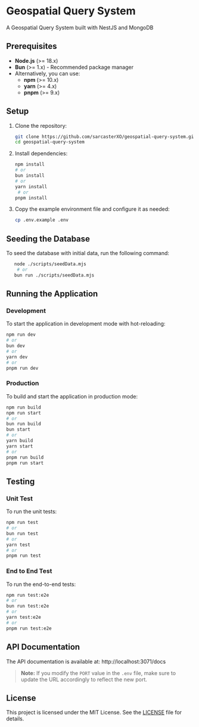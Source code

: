 # Geospatial Query System

A Geospatial Query System built with NestJS and MongoDB

## Prerequisites

- **Node.js** (>= 18.x)
- **Bun** (>= 1.x) - Recommended package manager
- Alternatively, you can use:
  - **npm** (>= 10.x)
  - **yarn** (>= 4.x)
  - **pnpm** (>= 9.x)

## Setup

1. Clone the repository:

   ```sh
   git clone https://github.com/sarcasterXO/geospatial-query-system.git
   cd geospatial-query-system
   ```

2. Install dependencies:

   ```sh
   npm install
   # or
   bun install
   # or
   yarn install
    # or
   pnpm install
   ```

3. Copy the example environment file and configure it as needed:

   ```sh
   cp .env.example .env
   ```

## Seeding the Database

To seed the database with initial data, run the following command:

```sh
   node ./scripts/seedData.mjs
    # or
   bun run ./scripts/seedData.mjs
```

## Running the Application

### Development

To start the application in development mode with hot-reloading:

```sh
npm run dev
# or
bun dev
# or
yarn dev
# or
pnpm run dev
```

### Production

To build and start the application in production mode:

```sh
npm run build
npm run start
# or
bun run build
bun start
# or
yarn build
yarn start
# or
pnpm run build
pnpm run start
```

## Testing

### Unit Test

To run the unit tests:

```sh
npm run test
# or
bun run test
# or
yarn test
# or
pnpm run test

```

### End to End Test

To run the end-to-end tests:

```sh
npm run test:e2e
# or
bun run test:e2e
# or
yarn test:e2e
# or
pnpm run test:e2e
```

## API Documentation

The API documentation is available at:
http://localhost:3071/docs

> **Note:** If you modify the `PORT` value in the `.env` file, make sure to update the URL accordingly to reflect the new port.

## License

This project is licensed under the MIT License. See the [LICENSE](./LICENSE) file for details.
